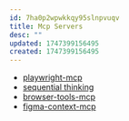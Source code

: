 ```yaml
---
id: 7ha0p2wpwkkqy95slnpvuqv
title: Mcp Servers
desc: ""
updated: 1747399156495
created: 1747399156495
---
```


- [playwright-mcp](https://github.com/microsoft/playwright-mcp)
- [sequential thinking](https://github.com/modelcontextprotocol/servers/tree/main/src/sequentialthinking)
- [browser-tools-mcp](https://github.com/AgentDeskAI/browser-tools-mcp)
- [figma-context-mcp](https://github.com/GLips/Figma-Context-MCP)
